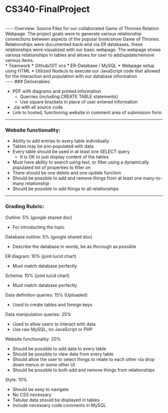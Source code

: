 # CS340-FinalProject
<br>
----
Overview: Source Files for our collaborated Game of Thrones Relation Webpage. The project goals were to generate various relationship connections between aspects of the popular book/show Game of Thrones. Relationships were documented back-end via ER databases, these relationships were visualized with our basic webpage. The webpage shows various relationships in tables and allows for user to add/update/remove various items.
<br>
*  Teamwork
*  Github/GIT vcs
*  ER-Database / MySQL
*  Webpage setup using HTML
*  Utilized NodeJs to execute our JavaScript code that allowed for the interaction and population with our database information
<br>
----
### Deliverables:

- PDF with diagrams and printed information
	- Querries (including CREATE TABLE statements)
	- Use square brackets in place of user entered information
- .zip with all source code
- Link to hosted, functioning website in comment area of submission form
-----------------------------------------------------------------------------

### Website functionality:

- Ability to add entries to every table individually
- Tables may be pre-populated with data
- Every table should be used in at least one SELECT query
	- It is OK to just display content of the tables
- Must have ability to search using text, or filter using a dynamically populated list of properties to filter on
- There should be one delete and one update function
- Should be possible to add and remove things from at least one many-to-many relationship
- Should be possible to add things to all relationships
-----------------------------------------------------------------------------

### Grading Rubric:

Outline: 5% (google shared doc)
- For introducting the topic

Database outline: 5% (google shared doc)
- Describe the database in words, be as thorough as possible

ER diagram: 10% (joint lucid chart)
- Must match database perfectly

Schema: 10% (joint lucid chart)
- Must match database perfectly

Data definition queries: 15% (Uploaded)
- Used to create tables and foreign keys

Data manipulation queries: 25%
- Used to allow users to interact with data
- Use raw MySQL, no JavaScript or PHP

Website functionality: 20%
- Should be possible to add data to every table
- Should be possible to view data from every table
- Should allow the user to select things to relate to each other via drop down menus or some other UI
- Should be possible to both add and remove things from relationships

Style: 10%
- Should be easy to navigate
- No CSS necessary
- Tabular data should be displayed in tables
- Include necessary code comments in MySQL
